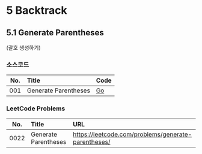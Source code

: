 # 5 Backtrack

## 5.1 Generate Parentheses

(괄호 생성하기)

### 소스코드

| No. | Title                         | Code                                |
|:---:|:------------------------------|:------------------------------------|
| 001 | Generate Parentheses          | [Go](generate_parentheses.go)       |

### LeetCode Problems

| No.  | Title                | URL                                                  |
|:----:|:---------------------|:-----------------------------------------------------|
| 0022 | Generate Parentheses | https://leetcode.com/problems/generate-parentheses/  |